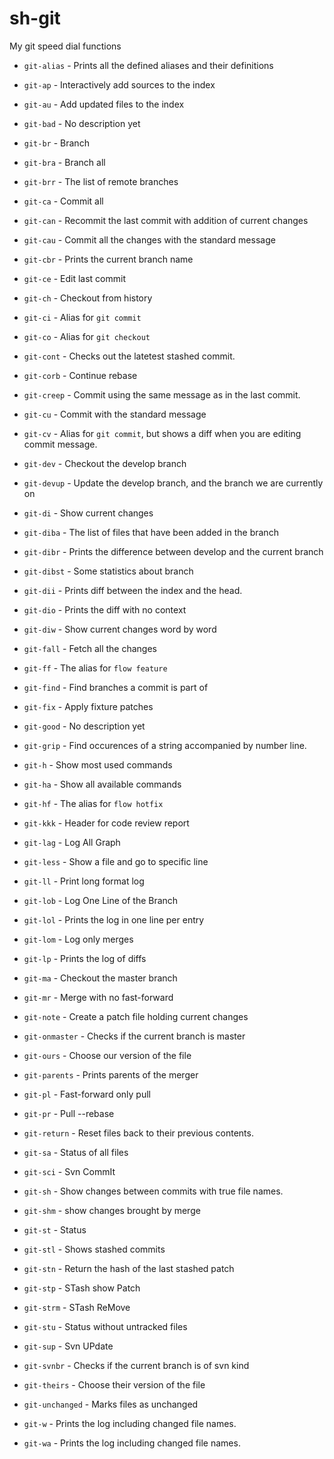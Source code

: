 sh-git
=========

My git speed dial functions

* `git-alias` - Prints all the defined aliases and their definitions

* `git-ap` - Interactively add sources to the index

* `git-au` - Add updated files to the index

* `git-bad` - No description yet

* `git-br` - Branch

* `git-bra` - Branch all

* `git-brr` - The list of remote branches

* `git-ca` - Commit all

* `git-can` - Recommit the last commit with addition of current changes

* `git-cau` - Commit all the changes with the standard message

* `git-cbr` - Prints the current branch name

* `git-ce` - Edit last commit

* `git-ch` - Checkout from history

* `git-ci` - Alias for `git commit`

* `git-co` - Alias for `git checkout`

* `git-cont` - Checks out the latetest stashed commit.

* `git-corb` - Continue rebase

* `git-creep` - Commit using the same message as in the last commit.

* `git-cu` - Commit with the standard message

* `git-cv` - Alias for `git commit`, but shows a diff when you are editing commit message.

* `git-dev` - Checkout the develop branch

* `git-devup` - Update the develop branch, and the branch we are currently on

* `git-di` - Show current changes

* `git-diba` - The list of files that have been added in the branch

* `git-dibr` - Prints the difference between develop and the current branch

* `git-dibst` - Some statistics about branch

* `git-dii` - Prints diff between the index and the head.

* `git-dio` - Prints the diff with no context

* `git-diw` - Show current changes word by word

* `git-fall` - Fetch all the changes

* `git-ff` - The alias for `flow feature`

* `git-find` - Find branches a commit is part of

* `git-fix` - Apply fixture patches

* `git-good` - No description yet

* `git-grip` - Find occurences of a string accompanied by number line.

* `git-h` - Show most used commands

* `git-ha` - Show all available commands

* `git-hf` - The alias for `flow hotfix`

* `git-kkk` - Header for code review report

* `git-lag` - Log All Graph

* `git-less` - Show a file and go to specific line

* `git-ll` - Print long format log

* `git-lob` - Log One Line of the Branch

* `git-lol` - Prints the log in one line per entry

* `git-lom` - Log only merges

* `git-lp` - Prints the log of diffs

* `git-ma` - Checkout the master branch

* `git-mr` - Merge with no fast-forward

* `git-note` - Create a patch file holding current changes

* `git-onmaster` - Checks if the current branch is master

* `git-ours` - Choose our version of the file

* `git-parents` - Prints parents of the merger

* `git-pl` - Fast-forward only pull

* `git-pr` - Pull --rebase

* `git-return` - Reset files back to their previous contents.

* `git-sa` - Status of all files

* `git-sci` - Svn CommIt

* `git-sh` - Show changes between commits with true file names.

* `git-shm` -  show changes brought by merge

* `git-st` - Status

* `git-stl` - Shows stashed commits

* `git-stn` - Return the hash of the last stashed patch

* `git-stp` - STash show Patch

* `git-strm` - STash ReMove

* `git-stu` - Status without untracked files

* `git-sup` - Svn UPdate

* `git-svnbr` - Checks if the current branch is of svn kind

* `git-theirs` - Choose their version of the file

* `git-unchanged` - Marks files as unchanged

* `git-w` - Prints the log including changed file names.

* `git-wa` - Prints the log including changed file names.

